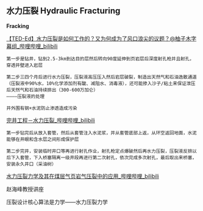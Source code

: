 ## 水力压裂 Hydraulic Fracturing

**Fracking**

[【TED-Ed】水力压裂是如何工作的？又为何成为了风口浪尖的议题？@柚子木字幕组_哔哩哔哩_bilibili](https://www.bilibili.com/video/BV1ux411L7iN/?spm_id_from=333.337.search-card.all.click)

```
第一步是钻井，钻到2.5-3km到达目的层然后转向90度延伸到页岩层后深度射孔枪并且射孔，穿透井壁进入岩层

第二步三四个月后进行水力压裂，压裂液高压压入然后岩层破裂，制造出天然气和石油逸散通道（压裂液中90%水，10%化学添加剂有酸、减阻水、消毒液），还可能掺入沙子/粘土来保证泄压后天然气和石油持续排出（300-600万加仑）
————压裂液的处理

井外围有钢+水泥防止渗透造成污染
```

 [完井工程－水力压裂_哔哩哔哩_bilibili](https://www.bilibili.com/video/BV1e64y197XM/?spm_id_from=333.337.search-card.all.click&vd_source=3979370d95a12d282e04d3e96b85179c)

```
第一步钻完后从放入套管，然后从套管注入水泥浆，并从套管底部上返，从环空返回地面，水泥能够在井眼和含水层之间形成保护层

第二步完井，安装临时井口等再进行射孔作业，射孔枪定点爆破然后再水力压裂，压裂液反排以后下入套管，下入桥塞隔离一级井段再进行第二次射孔，依次完成多次射孔，最后取出来桥塞，安装永久井口（采油树）
```

[水力压裂力学及其在煤层气页岩气压裂中的应用_哔哩哔哩_bilibili](https://www.bilibili.com/video/BV1894y1b7aM/?spm_id_from=333.337.search-card.all.click&vd_source=3979370d95a12d282e04d3e96b85179c)

赵海峰教授讲座 

压裂设计核心算法是力学——水力压裂力学

 